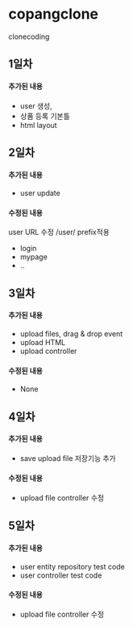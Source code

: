 # copangclone
clonecoding

## 1일차
#### 추가된 내용

- user 생성,
- 상품 등록 기본틀
- html layout


## 2일차
#### 추가된 내용
- user update


#### 수정된 내용
user URL 수정 /user/ prefix적용
- login
- mypage
- ..


## 3일차
#### 추가된 내용
- upload files, drag & drop event
- upload HTML
- upload controller


#### 수정된 내용
- None


## 4일차
#### 추가된 내용
- save upload file 저장기능 추가


#### 수정된 내용
- upload file controller 수정



## 5일차
#### 추가된 내용
- user entity repository test code
- user controller test code


#### 수정된 내용
- upload file controller 수정
